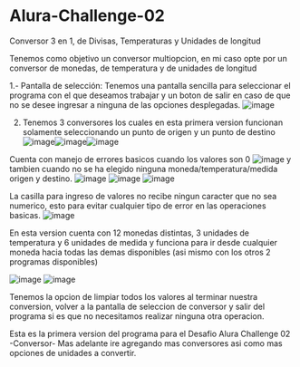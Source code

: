 # Alura-Challenge-02
Conversor 3 en 1, de Divisas, Temperaturas y Unidades de longitud

Tenemos como objetivo un conversor multiopcion, en mi caso opte por un conversor de monedas, de temperatura y de unidades de longitud

1.- Pantalla de selección: Tenemos una pantalla sencilla para seleccionar el programa con el que deseamos trabajar y un boton de salir en caso de que no se desee ingresar a ninguna de las opciones desplegadas.
![image](https://user-images.githubusercontent.com/123434539/233508640-f53f2fdb-8b48-4785-bf0e-f81f5b4c19fe.png)

2. Tenemos 3 conversores los cuales en esta primera version funcionan solamente seleccionando un punto de origen y un punto de destino
![image](https://user-images.githubusercontent.com/123434539/233509498-dd1a5aa1-45f7-4a77-8e34-305223aa507f.png)![image](https://user-images.githubusercontent.com/123434539/233509614-5383372a-f517-4633-be62-e2a3aaa9d874.png)![image](https://user-images.githubusercontent.com/123434539/233509654-41b390fb-e54c-449c-aa01-1e7df93946d6.png)

Cuenta con manejo de errores basicos cuando los valores son 0
![image](https://user-images.githubusercontent.com/123434539/233510087-b063324e-ca51-4ac6-b587-28cbdbccb102.png)
y tambien cuando no se ha elegido ninguna moneda/temperatura/medida origen y destino.
![image](https://user-images.githubusercontent.com/123434539/233510118-90281f2f-26c8-4ee2-8494-51d1dbde5723.png)
![image](https://user-images.githubusercontent.com/123434539/233510156-414e44e3-9082-455b-871b-b06b36f5ece7.png)
![image](https://user-images.githubusercontent.com/123434539/233510185-2541d0a3-d268-4dca-b2d1-ebccb5f7f402.png)

La casilla para ingreso de valores no recibe ningun caracter que no sea numerico, esto para evitar cualquier tipo de error en las operaciones basicas.
![image](https://user-images.githubusercontent.com/123434539/233510830-756cdc76-3ed3-4cda-b4c9-7d8917af63aa.png)


En esta version cuenta con 12 monedas distintas, 3 unidades de temperatura y 6 unidades de medida y funciona para ir desde cualquier moneda hacia todas las demas disponibles (asi mismo con los otros 2 programas disponibles)

![image](https://user-images.githubusercontent.com/123434539/233510937-d9e27cf3-6b21-4872-b8ed-d411ed0262e4.png)
![image](https://user-images.githubusercontent.com/123434539/233510974-84630396-d862-4fe6-840c-f1dac52ad283.png)

Tenemos la opcion de limpiar todos los valores al terminar nuestra conversion, volver a la pantalla de seleccion de conversor y salir del programa si es que no necesitamos realizar ninguna otra operacion.

Esta es la primera version del programa para el Desafio Alura Challenge 02 -Conversor- 
Mas adelante ire agregando mas conversores asi como mas opciones de unidades a convertir.















